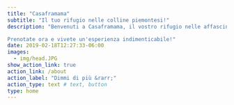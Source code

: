 ```yaml
---
title: "Casaframama"
subtitle: "Il tuo rifugio nelle colline piemontesi!"
description: "Benvenuti a Casaframama, il vostro rifugio nelle affascinanti Langhe! Immaginatevi circondati da colline ondulate e vigneti che si perdono all'orizzonte. Confortevole e accogliente, la nostra casa vi offre il punto di partenza perfetto per esplorare le cantine vinicole locali, gustare la cucina piemontese e passeggiare tra paesaggi mozzafiato.

Prenotate ora e vivete un'esperienza indimenticabile!"
date: 2019-02-18T12:27:33-06:00
images:
  - img/head.JPG
show_action_link: true
action_link: /about
action_label: "Dimmi di più &rarr;"
action_type: text # text, button
type: home
---
```


